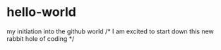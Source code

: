 # hello-world
my initiation into the github world
/* I am excited to start down this new rabbit hole of coding */
